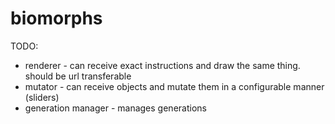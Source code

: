 biomorphs
=========


TODO:
* renderer - can receive exact instructions and draw the same thing. should be url transferable
* mutator - can receive objects and mutate them in a configurable manner (sliders)
* generation manager - manages generations